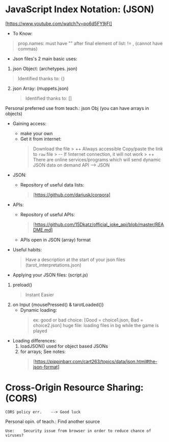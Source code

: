 # JavaScript Index Notation:    (JSON)
[https://www.youtube.com/watch?v=po6d5FY9jFI]
* To Know:
> prop.names: must have ""
>after final element of list:   != ,    (cannot have commas)


* Json files's 2 main basic uses:
1. json Object:     (archetypes.
json)
> Identified thanks to: {}
2. json Array:      (muppets.json)
    > Identified thanks to: []


Personal preferred use from teach.: json Obj (you can have arrays in objects)

* Gaining access:
    - make your own
    - Get it from internet:
        > Download the file
            > ++ Always accessible
        > Copy/paste the link to `raw` file
            > -- If !internet connection, it will not work
            > ++ There are online services/programs which will send dynamic JSON data on demand
                API --> JSON

* JSON:
    + Repository of useful data lists:
        > [https://github.com/dariusk/corpora]

* APIs:
    + Repository of useful APIs:
        > [https://github.com/15Dkatz/official_joke_api/blob/master/README.md]
    - APIs open in JSON (array) format


* Useful habits:
    > Have a description at the start of your json files    (tarot_interpretations.json)


* Applying your JSON files:   (script.js)
1. preload()
    > Instant
    > Easier
2. on Input {mousePressed() & tarotLoaded()}
    - Dynamic loading:
        > ex:   good or bad choice: [Good = choice1.json, Bad = choice2.json]
        > huge file:    loading files in bg while the game is played


* Loading differences:
    1. loadJSON()   used for object based JSONs
    2. for arrays;  See notes:
        > [https://pippinbarr.com/cart263/topics/data/json.html#the-json-format]


#   Cross-Origin Resource Sharing:  (CORS)
    CORS policy err.    --> Good luck

Personal opin. of teach.:   Find another source

    Use:    Security issue from browser in order to reduce chance of viruses?

